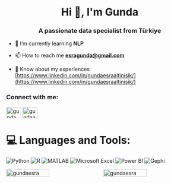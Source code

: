 <h1 align="center">Hi 👋, I'm Gunda</h1>
<h3 align="center">A passionate data specialist from Türkiye</h3>

- 🌱 I’m currently learning **NLP**

- 📫 How to reach me **esragunda@gmail.com**

- 📄 Know about my experiences [https://www.linkedin.com/in/gundaesraaltinisik/](https://www.linkedin.com/in/gundaesraaltinisik/)

<h3 align="left">Connect with me:</h3>
<p align="left">
<a href="https://www.linkedin.com/in/gundaesraaltinisik/" target="_blank"><img align="center" src="https://raw.githubusercontent.com/rahuldkjain/github-profile-readme-generator/master/src/images/icons/Social/linked-in-alt.svg" alt="gunda esra altınışık karaca" height="30" width="40" /></a>
<a href="https://kaggle.com/gundaaltinisik" target="blank"><img align="center" src="https://raw.githubusercontent.com/rahuldkjain/github-profile-readme-generator/master/src/images/icons/Social/kaggle.svg" alt="gundaaltinisik" height="30" width="40" /></a>
</p>

# 💻 Languages and Tools:
![Python](https://img.shields.io/badge/python-3670A0?style=for-the-badge&logo=python&logoColor=ffdd54)
![R](https://img.shields.io/badge/r-%23276DC3.svg?style=for-the-badge&logo=r&logoColor=white)
![MATLAB](https://img.shields.io/badge/MATLAB-0076A8?style=for-the-badge&logo=mathworks&logoColor=white)
![Microsoft Excel](https://img.shields.io/badge/Microsoft_Excel-217346?style=for-the-badge&logo=microsoft-excel&logoColor=white)
![Power BI](https://img.shields.io/badge/Power_BI-F2C811?style=for-the-badge&logo=power-bi&logoColor=white)
![Gephi](https://img.shields.io/badge/Gephi-7CA0B4?style=for-the-badge&logo=gephi&logoColor=white)

<div style="display: flex; flex-direction: row; justify-content: space-between;">
  <img src="https://github-readme-stats.vercel.app/api?username=gundaesra&show_icons=true&locale=en&theme=dark" alt="gundaesra" width="48%" />
  <img src="https://github-readme-stats.vercel.app/api/top-langs?username=gundaesra&show_icons=true&locale=en&theme=dark" alt="gundaesra" width="48%" />
</div>





